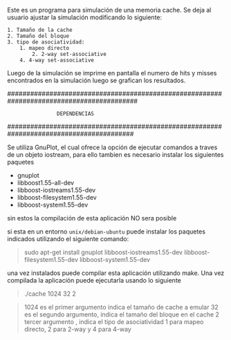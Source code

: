 Este es un programa para simulación de una memoria cache.
Se deja al usuario ajustar la simulación modificando lo siguiente:

	1. Tamaño de la cache
	2. Tamaño del bloque
	3. tipo de asociatividad:
	  	1. mapeo directo
          	2. 2-way set-associative
	  	4. 4-way set-associative

Luego de la simulación se imprime en pantalla el numero de hits y misses encontrados en la simulación
luego se grafican los resultados.

##########################################################################################

					DEPENDENCIAS

#########################################################################################

Se utiliza GnuPlot, el cual ofrece la opción de ejecutar comandos a traves de un objeto
iostream, para ello tambien es necesario instalar los siguientes paquetes

* gnuplot
* libboost1.55-all-dev
* libboost-iostreams1.55-dev
* libboost-filesystem1.55-dev
* libboost-system1.55-dev

sin estos la compilación de esta aplicación NO sera posible

si esta en un entorno `unix/debian-ubuntu` puede instalar los paquetes indicados utilizando
el siguiente comando:

>sudo apt-get install gnuplot libboost-iostreams1.55-dev libboost-filesystem1.55-dev libboost-system1.55-dev

una vez instalados puede compilar esta aplicación utilizando make. Una vez compilada la aplicación puede
ejecutarla usando lo siguiente
> ./cache 1024 32 2

>1024 es el primer argumento indica el tamaño de cache a emular
>32 es el segundo argumento, indica el tamaño del bloque en el cache
>2 tercer argumento , indica el tipo de asociatividad 1 para mapeo directo, 2 para 2-way y 4 para 4-way

